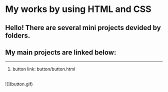 # My works by using HTML and CSS
## Hello! There are several mini projects devided by folders. 
## My main projects are linked below:
***
1. button
link: button/button.html
<br>
![](button.gif)
